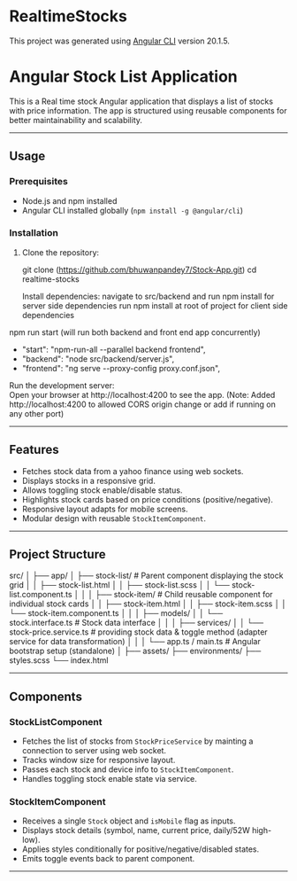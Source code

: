 # RealtimeStocks

This project was generated using [Angular CLI](https://github.com/angular/angular-cli) version 20.1.5.

# Angular Stock List Application

This is a Real time stock Angular application that displays a list of stocks with price information. The app is structured using reusable components for better maintainability and scalability.

---

## Usage

### Prerequisites

- Node.js and npm installed
- Angular CLI installed globally (`npm install -g @angular/cli`)

### Installation

1. Clone the repository:

   git clone (https://github.com/bhuwanpandey7/Stock-App.git)
   cd realtime-stocks

   Install dependencies:
   navigate to src/backend and run npm install for server side dependencies
   run npm install at root of project for client side dependencies

 npm run start (will run both backend and front end app concurrently)
 -  "start": "npm-run-all --parallel backend frontend",
 -  "backend": "node src/backend/server.js",
 -  "frontend": "ng serve --proxy-config proxy.conf.json",

Run the development server:  
 Open your browser at http://localhost:4200 to see the app. 
   (Note: Added http://localhost:4200 to allowed CORS origin change or add if running on any other port)

---

## Features

- Fetches stock data from a yahoo finance using web sockets.
- Displays stocks in a responsive grid.
- Allows toggling stock enable/disable status.
- Highlights stock cards based on price conditions (positive/negative).
- Responsive layout adapts for mobile screens.
- Modular design with reusable `StockItemComponent`.

---

## Project Structure

src/
│
├── app/
│ ├── stock-list/ # Parent component displaying the stock grid
│ │ ├── stock-list.html
│ │ ├── stock-list.scss
│ │ └── stock-list.component.ts
│ │
│ ├── stock-item/ # Child reusable component for individual stock cards
│ │ ├── stock-item.html
│ │ ├── stock-item.scss
│ │ └── stock-item.component.ts
│ │
│ ├── models/
│ │ └── stock.interface.ts # Stock data interface
│ │
│ ├── services/
│ │ └── stock-price.service.ts # providing stock data & toggle method (adapter service for data transformation)
│ │
│ └── app.ts / main.ts # Angular bootstrap setup (standalone)
│
├── assets/
├── environments/
├── styles.scss
└── index.html

---

## Components

### StockListComponent

- Fetches the list of stocks from `StockPriceService` by mainting a connection to server using web socket.
- Tracks window size for responsive layout.
- Passes each stock and device info to `StockItemComponent`.
- Handles toggling stock enable state via service.

### StockItemComponent

- Receives a single `Stock` object and `isMobile` flag as inputs.
- Displays stock details (symbol, name, current price, daily/52W high-low).
- Applies styles conditionally for positive/negative/disabled states.
- Emits toggle events back to parent component.

---
